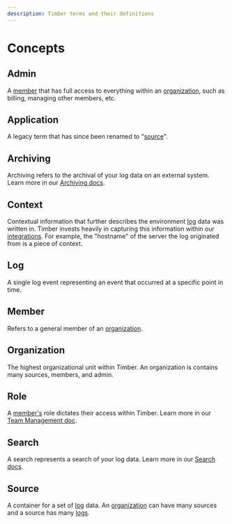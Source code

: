 ```yaml
---
description: Timber terms and their definitions
---
```


# Concepts

## Admin

A [member](concepts.md#member) that has full access to everything within an [organization](concepts.md#organization), such as billing, managing other members, etc.

## Application

A legacy term that has since been renamed to "[source](concepts.md#source)".

## Archiving

Archiving refers to the archival of your log data on an external system. Learn more in our [Archiving docs](../usage/archiving.md).

## Context

Contextual information that further describes the environment [log](concepts.md#log) data was written in. Timber invests heavily in capturing this information within our [integrations](../usage/integrations/). For example, the "hostname" of the server the log originated from is a piece of context.

## Log

A single log event representing an event that occurred at a specific point in time.

## Member

Refers to a general member of an [organization](concepts.md#organization).

## Organization

The highest organizational unit within Timber. An organization is contains many sources, members, and admin.

## Role

A [member's](concepts.md#member) role dictates their access within Timber. Learn more in our [Team Management doc](../usage/account-management/team-management.md).

## Search

A search represents a search of your log data. Learn more in our [Search docs](../usage/searching.md).

## Source

A container for a set of [log](concepts.md#log) data. An [organization](concepts.md#organization) can have many sources and a source has many [logs](concepts.md#log).

